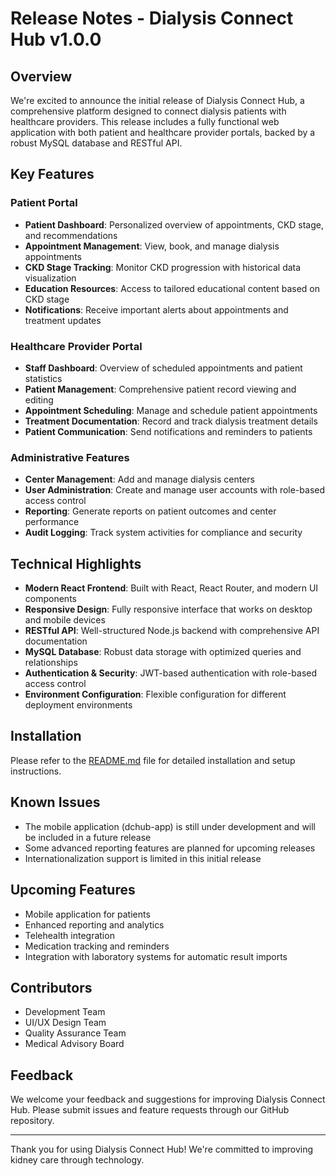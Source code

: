 # Release Notes - Dialysis Connect Hub v1.0.0

## Overview

We're excited to announce the initial release of Dialysis Connect Hub, a comprehensive platform designed to connect dialysis patients with healthcare providers. This release includes a fully functional web application with both patient and healthcare provider portals, backed by a robust MySQL database and RESTful API.

## Key Features

### Patient Portal
- **Patient Dashboard**: Personalized overview of appointments, CKD stage, and recommendations
- **Appointment Management**: View, book, and manage dialysis appointments
- **CKD Stage Tracking**: Monitor CKD progression with historical data visualization
- **Education Resources**: Access to tailored educational content based on CKD stage
- **Notifications**: Receive important alerts about appointments and treatment updates

### Healthcare Provider Portal
- **Staff Dashboard**: Overview of scheduled appointments and patient statistics
- **Patient Management**: Comprehensive patient record viewing and editing
- **Appointment Scheduling**: Manage and schedule patient appointments
- **Treatment Documentation**: Record and track dialysis treatment details
- **Patient Communication**: Send notifications and reminders to patients

### Administrative Features
- **Center Management**: Add and manage dialysis centers
- **User Administration**: Create and manage user accounts with role-based access control
- **Reporting**: Generate reports on patient outcomes and center performance
- **Audit Logging**: Track system activities for compliance and security

## Technical Highlights

- **Modern React Frontend**: Built with React, React Router, and modern UI components
- **Responsive Design**: Fully responsive interface that works on desktop and mobile devices
- **RESTful API**: Well-structured Node.js backend with comprehensive API documentation
- **MySQL Database**: Robust data storage with optimized queries and relationships
- **Authentication & Security**: JWT-based authentication with role-based access control
- **Environment Configuration**: Flexible configuration for different deployment environments

## Installation

Please refer to the [README.md](./README.md) file for detailed installation and setup instructions.

## Known Issues

- The mobile application (dchub-app) is still under development and will be included in a future release
- Some advanced reporting features are planned for upcoming releases
- Internationalization support is limited in this initial release

## Upcoming Features

- Mobile application for patients
- Enhanced reporting and analytics
- Telehealth integration
- Medication tracking and reminders
- Integration with laboratory systems for automatic result imports

## Contributors

- Development Team
- UI/UX Design Team
- Quality Assurance Team
- Medical Advisory Board

## Feedback

We welcome your feedback and suggestions for improving Dialysis Connect Hub. Please submit issues and feature requests through our GitHub repository.

---

Thank you for using Dialysis Connect Hub! We're committed to improving kidney care through technology.
